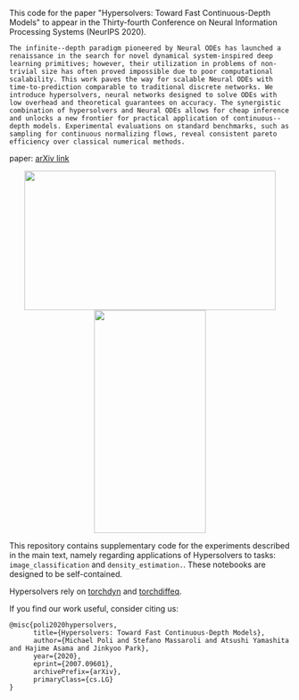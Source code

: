 This code for the paper "Hypersolvers: Toward Fast Continuous-Depth Models" to appear in the Thirty-fourth Conference on Neural Information Processing Systems (NeurIPS 2020).

```The infinite--depth paradigm pioneered by Neural ODEs has launched a renaissance in the search for novel dynamical system-inspired deep learning primitives; however, their utilization in problems of non-trivial size has often proved impossible due to poor computational scalability. This work paves the way for scalable Neural ODEs with time-to-prediction comparable to traditional discrete networks. We introduce hypersolvers, neural networks designed to solve ODEs with low overhead and theoretical guarantees on accuracy. The synergistic combination of hypersolvers and Neural ODEs allows for cheap inference and unlocks a new frontier for practical application of continuous--depth models. Experimental evaluations on standard benchmarks, such as sampling for continuous normalizing flows, reveal consistent pareto efficiency over classical numerical methods.```

paper: [arXiv link](https://arxiv.org/abs/2007.09601)

<p align="center"> 
<img src="media/hypersolvers.png" width="450" height="250">
<img src="media/hyperclass.gif" width="200" height="400">
</p>

This repository contains supplementary code for the experiments described in the main text, namely regarding applications of Hypersolvers to tasks: `image_classification` and `density_estimation.`. These notebooks are designed to be self-contained.

Hypersolvers rely on [torchdyn](https://github.com/DiffEqML/torchdyn) and [torchdiffeq](https://github.com/rtqichen/torchdiffeq).

If you find our work useful, consider citing us:

```
@misc{poli2020hypersolvers,
      title={Hypersolvers: Toward Fast Continuous-Depth Models}, 
      author={Michael Poli and Stefano Massaroli and Atsushi Yamashita and Hajime Asama and Jinkyoo Park},
      year={2020},
      eprint={2007.09601},
      archivePrefix={arXiv},
      primaryClass={cs.LG}
}
```
